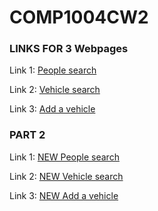 ﻿# COMP1004CW2

### LINKS FOR 3 Webpages

Link 1: [People search](/people.html)

Link 2: [Vehicle search](/vehicle.html)

Link 3: [Add a vehicle](/add-vehicle.html)

### PART 2

Link 1: [NEW People search](/newPeople.html)

Link 2: [NEW Vehicle search](/newVehicle.html)

Link 3: [NEW Add a vehicle](/newAdd-vehicle.html)
